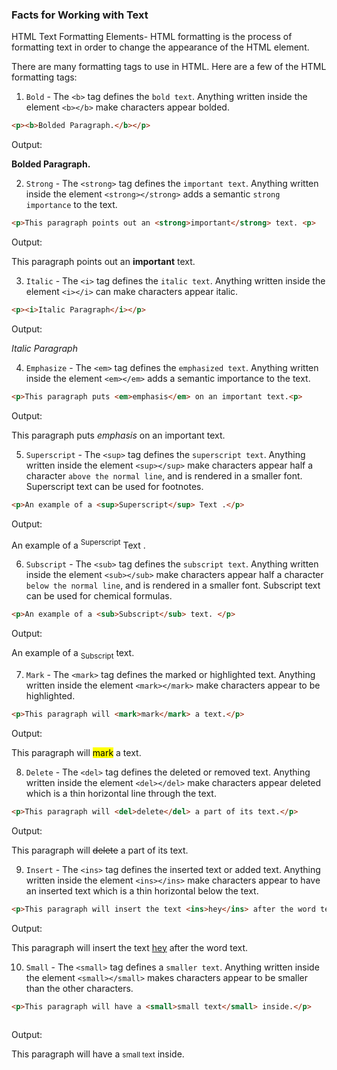 ### Facts for Working with Text

HTML Text Formatting Elements- HTML formatting is the process of formatting text in order to change the appearance of the HTML element. 
    
There are many formatting tags to use in HTML. Here are a few of the HTML formatting tags:

1. `Bold` - The `<b>` tag defines the `bold text`. Anything written inside the element `<b></b>` make characters appear bolded.

 ```html
<p><b>Bolded Paragraph.</b></p>

```
Output: 
<p><b>Bolded Paragraph.</b></p>

2. `Strong` - The `<strong>` tag defines the `important text`. Anything written inside the element `<strong></strong>` adds a semantic `strong importance` to the text. 

 ```html
<p>This paragraph points out an <strong>important</strong> text. <p>

 ```
 Output:
<p>This paragraph points out an <strong>important</strong> text. <p>

3. `Italic` - The `<i>` tag defines the `italic text`. Anything written inside the element `<i></i>` can make characters appear italic.

 ```html
<p><i>Italic Paragraph</i></p>

 ```
 Output:
<p><i>Italic Paragraph</i></p>

 4. `Emphasize` - The `<em>` tag defines the `emphasized text`. Anything written inside the element `<em></em>` adds a semantic importance to the text. 

```html
<p>This paragraph puts <em>emphasis</em> on an important text.<p>
 ```
Output:
<p>This paragraph puts <em>emphasis</em> on an important text.<p>

5. `Superscript` - The `<sup>` tag defines the `superscript text`. Anything written inside the element `<sup></sup>` make characters appear half a character `above the normal line`, and is rendered in a smaller font. Superscript text can be used for footnotes. 

```html
<p>An example of a <sup>Superscript</sup> Text .</p>

 ```
Output:
<p>An example of a <sup>Superscript</sup> Text .</p>

 6. `Subscript` - The `<sub>` tag defines the `subscript text`. Anything written inside the element `<sub></sub>` make characters appear half a character `below the normal line`, and is rendered in a smaller font. Subscript text can be used for chemical formulas.

```html
<p>An example of a <sub>Subscript</sub> text. </p>

 ```

 Output:
<p>An example of a <sub>Subscript</sub> text. </p>

7. `Mark` - The `<mark>` tag defines the marked or highlighted text. Anything written inside the element `<mark></mark>` make characters appear to be highlighted.

```html
<p>This paragraph will <mark>mark</mark> a text.</p>

 ``` 
 Output:
 <p>This paragraph will <mark>mark</mark> a text.</p>

8. `Delete` - The `<del>` tag defines the deleted or removed text. Anything written inside the element `<del></del>` make characters appear deleted which is a thin horizontal line through the text.

```html
<p>This paragraph will <del>delete</del> a part of its text.</p>

 ```
Output:
<p>This paragraph will <del>delete</del> a part of its text.</p>

 9. `Insert` - The `<ins>` tag defines the inserted text or added text. Anything written inside the element `<ins></ins>` make characters appear to have an inserted text which is a thin horizontal below the text. 

 ```html
 <p>This paragraph will insert the text <ins>hey</ins> after the word text.</p>

 ``` 
 Output:
<p>This paragraph will insert the text <ins>hey</ins> after the word text.</p>

10. `Small` - The `<small>` tag defines a `smaller text`. Anything written inside the element `<small></small>` makes characters appear to be smaller than the other characters.

 ```html
 <p>This paragraph will have a <small>small text</small> inside.</p>
    
 ```
Output:
<p>This paragraph will have a <small>small text</small> inside.</p>